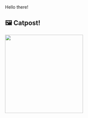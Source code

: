 Hello there!



## 🖼️ Catpost!

<sub>
    <img src="https://cdn2.thecatapi.com/images/MTk0MzI2Ng.jpg" height="256">
</sub>

